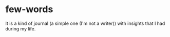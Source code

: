 # few-words
It is a kind of journal (a simple one (I'm not a writer)) with insights that I had during my life. 
